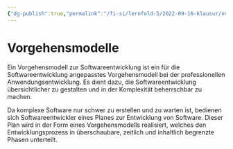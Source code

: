 ```yaml
---
{"dg-publish":true,"permalink":"/fi-si/lernfeld-5/2022-09-16-klausur/vorgehensmodell/","dgHomeLink":true,"dgPassFrontmatter":false}
---
```



# Vorgehensmodelle

Ein Vorgehensmodell zur Softwareentwicklung ist ein für die Softwareentwicklung angepasstes Vorgehensmodell bei der professionellen Anwendungsentwicklung.
Es dient dazu, die Softwareentwicklung übersichtlicher zu gestalten und in der Komplexität beherrschbar zu machen.

Da komplexe Software nur schwer zu erstellen und zu warten ist, bedienen sich Softwareentwickler eines Planes zur Entwicklung von Software.
Dieser Plan wird in der Form eines Vorgehensmodells realisiert, welches den Entwicklungsprozess in überschaubare, zeitlich und inhaltlich begrenzte Phasen unterteilt. 
